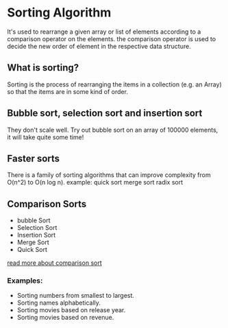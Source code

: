 # Sorting Algorithm

It's used to rearrange a given array or list of elements according to a comparison operator on the elements. the comparison operator is used to decide the new order of element in the respective data structure.


## What is sorting?

Sorting is the process of rearranging the items in a collection (e.g. an Array) so that the items are in some kind of order.

## Bubble sort, selection sort and insertion sort
  They don't scale well.
  Try out bubble sort on an array of 100000 elements, it will take quite some time!

## Faster sorts
There is a family of sorting algorithms that can improve complexity from O(n^2) to O(n log n).
  example:
    quick sort
    merge sort
    radix sort

## Comparison Sorts 
  - bubble Sort
  - Selection Sort
  - Insertion Sort
  - Merge Sort
  - Quick Sort

  [read more about comparison sort](https://en.wikipedia.org/wiki/Comparison_sort)

### Examples:
  - Sorting numbers from smallest to largest.
  - Sorting names alphabetically.
  - Sorting movies based on release year.
  - Sorting movies based on revenue.